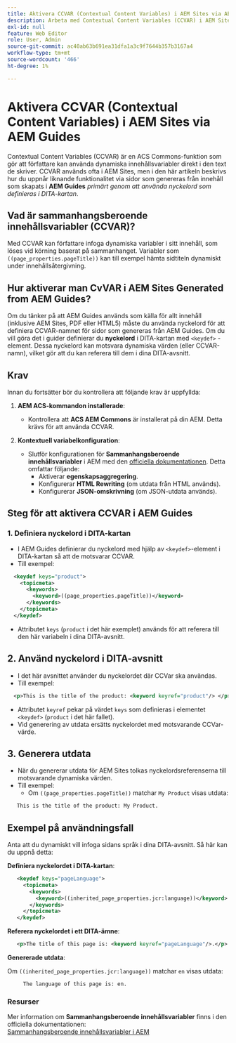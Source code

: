 ```yaml
---
title: Aktivera CCVAR (Contextual Content Variables) i AEM Sites via AEM Guides
description: Arbeta med Contextual Content Variables (CCVAR) i AEM Sites via AEM Guides
exl-id: null
feature: Web Editor
role: User, Admin
source-git-commit: ac40ab63b691ea31dfa1a3c9f7644b357b3167a4
workflow-type: tm+mt
source-wordcount: '466'
ht-degree: 1%

---
```


# Aktivera CCVAR (Contextual Content Variables) i AEM Sites via AEM Guides

Contextual Content Variables (CCVAR) är en ACS Commons-funktion som gör att författare kan använda dynamiska innehållsvariabler direkt i den text de skriver. CCVAR används ofta i AEM Sites, men i den här artikeln beskrivs hur du uppnår liknande funktionalitet via sidor som genereras från innehåll som skapats i **AEM Guides** *primärt genom att använda nyckelord som definieras i DITA-kartan*.


## Vad är sammanhangsberoende innehållsvariabler (CCVAR)?

Med CCVAR kan författare infoga dynamiska variabler i sitt innehåll, som löses vid körning baserat på sammanhanget. Variabler som `((page_properties.pageTitle))` kan till exempel hämta sidtiteln dynamiskt under innehållsåtergivning.


## Hur aktiverar man CvVAR i AEM Sites Generated from AEM Guides?

Om du tänker på att AEM Guides används som källa för allt innehåll (inklusive AEM Sites, PDF eller HTML5) måste du använda nyckelord för att definiera CCVAR-namnet för sidor som genereras från AEM Guides. Om du vill göra det i guider definierar du **nyckelord** i DITA-kartan med `<keydef>` -element. Dessa nyckelord kan motsvara dynamiska värden (eller CCVAR-namn), vilket gör att du kan referera till dem i dina DITA-avsnitt.


## Krav

Innan du fortsätter bör du kontrollera att följande krav är uppfyllda:

1. **AEM ACS-kommandon installerade**:
   - Kontrollera att **ACS AEM Commons** är installerat på din AEM. Detta krävs för att använda CCVAR.

2. **Kontextuell variabelkonfiguration**:
   - Slutför konfigurationen för **Sammanhangsberoende innehållsvariabler** i AEM med den [officiella dokumentationen](https://adobe-consulting-services.github.io/acs-aem-commons/features/contextual-content-variables/index.html). Detta omfattar följande:
      - Aktiverar **egenskapsaggregering**.
      - Konfigurerar **HTML Rewriting** (om utdata från HTML används).
      - Konfigurerar **JSON-omskrivning** (om JSON-utdata används).



## Steg för att aktivera CCVAR i AEM Guides

### 1. Definiera nyckelord i DITA-kartan

- I AEM Guides definierar du nyckelord med hjälp av `<keydef>`-element i DITA-kartan så att de motsvarar CCVAR.
- Till exempel:

```xml
  <keydef keys="product">
    <topicmeta>
      <keywords>
        <keyword>((page_properties.pageTitle))</keyword>
      </keywords>
    </topicmeta>
  </keydef>
```

- Attributet `keys` (`product` i det här exemplet) används för att referera till den här variabeln i dina DITA-avsnitt.


## 2. Använd nyckelord i DITA-avsnitt

- I det här avsnittet använder du nyckelordet där CCVar ska användas.
- Till exempel:

```xml
  <p>This is the title of the product: <keyword keyref="product"/> </p>
```

- Attributet `keyref` pekar på värdet `keys` som definieras i elementet `<keydef>` (`product` i det här fallet).
- Vid generering av utdata ersätts nyckelordet med motsvarande CCVar-värde.


## 3. Generera utdata

- När du genererar utdata för AEM Sites tolkas nyckelordsreferenserna till motsvarande dynamiska värden.
- Till exempel:
   - Om `((page_properties.pageTitle))` matchar `My Product` visas utdata:

```xml
   This is the title of the product: My Product.
```


## Exempel på användningsfall

Anta att du dynamiskt vill infoga sidans språk i dina DITA-avsnitt. Så här kan du uppnå detta:

**Definiera nyckelordet i DITA-kartan**:

```xml
   <keydef keys="pageLanguage">
     <topicmeta>
       <keywords>
         <keyword>((inherited_page_properties.jcr:language))</keyword>
       </keywords>
     </topicmeta>
   </keydef>
```

**Referera nyckelordet i ett DITA-ämne**:

```xml
   <p>The title of this page is: <keyword keyref="pageLanguage"/>.</p>
```

**Genererade utdata**:

Om `((inherited_page_properties.jcr:language))` matchar `en` visas utdata:

```
     The language of this page is: en.
```


### Resurser

Mer information om **Sammanhangsberoende innehållsvariabler** finns i den officiella dokumentationen:\
[Sammanhangsberoende innehållsvariabler i AEM ](https://adobe-consulting-services.github.io/acs-aem-commons/features/contextual-content-variables/index.html)